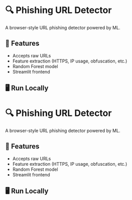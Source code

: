 # 🔍 Phishing URL Detector

A browser-style URL phishing detector powered by ML.

## 🚀 Features
- Accepts raw URLs
- Feature extraction (HTTPS, IP usage, obfuscation, etc.)
- Random Forest model
- Streamlit frontend

## 🖥️ Run Locally
# 🔍 Phishing URL Detector

A browser-style URL phishing detector powered by ML.

## 🚀 Features
- Accepts raw URLs
- Feature extraction (HTTPS, IP usage, obfuscation, etc.)
- Random Forest model
- Streamlit frontend

## 🖥️ Run Locally
